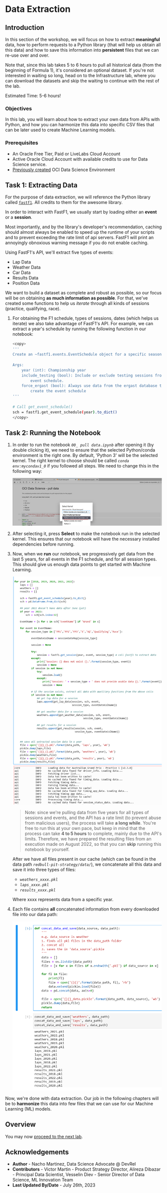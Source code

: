# Data Extraction

## Introduction

In this section of the workshop, we will focus on how to extract **meaningful** data, how to perform requests to a Python library (that will help us obtain all this data) and how to save this information into **persistent** files that we can re-use over and over.

Note that, since this lab takes 5 to 6 hours to pull all historical data (from the beginning of Formula 1), it's considered an optional dataset. If you're not interested in waiting so long, head on to the Infrastructure lab, where you can download the datasets and skip the waiting to continue with the rest of the lab.

Estimated Time: 5-6 hours!

### Objectives

In this lab, you will learn about how to extract your own data from APIs with Python, and how you can harmonize this data into specific CSV files that can be later used to create Machine Learning models.

### Prerequisites

* An Oracle Free Tier, Paid or LiveLabs Cloud Account
* Active Oracle Cloud Account with available credits to use for Data Science service.
* [Previously created](https://github.com/oracle-devrel/redbull-pit-strategy/blob/dev/hols/pitstrategy/infra/infra.md) OCI Data Science Environment

## Task 1: Extracting Data

For the purpose of data extraction, we will reference the Python library called [`fastf1`](https://github.com/theOehrly/Fast-F1). All credits to them for the awesome library.

In order to interact with FastF1, we usually start by loading either an **event** or a **session**.

Most importantly, and by the library's developer's recommendation, caching should almost always be enabled to speed up the runtime of your scripts and to prevent exceeding the rate limit of api servers. FastF1 will print an annoyingly obnoxious warning message if you do not enable caching.

Using FastF1's API, we'll extract five types of events:

* Lap Data
* Weather Data
* Car Data
* Results Data
* Position Data

We want to build a dataset as complete and robust as possible, so our focus will be on obtaining **as much information as possible**. For that, we've created some functions to help us _iterate_ through all kinds of sessions (practice, qualifying, race).

1. For obtaining the F1 schedule, types of sessions, dates (which helps us iterate) we also take advantage of FastF1's API. For example, we can extract a year's schedule by running the following function in our notebook:

    ```bash
    <copy>
    '''
    Create an ~fastf1.events.EventSchedule object for a specific season.

    Args:
        year (int): Championship year
        include_testing (bool): Include or exclude testing sessions from the
            event schedule.
        force_ergast (bool): Always use data from the ergast database to
            create the event schedule
    '''

    # Call get_event_schedule()
    sch = fastf1.get_event_schedule(year).to_dict()
    </copy>
    ```

## Task 2: Running the Notebook

1. In order to run the notebook _`00_ pull data.ipynb`_ after opening it (by double clicking it), we need to ensure that the selected Python/conda environment is the right one. By default, 'Python 3' will be the selected kernel. The right kernel to choose should be called _`conda env:mycondav1_0`_ if you followed all steps. We need to change this in the following way:

    ![select preferred kernel](./images/select_preferred_kernel.png)

2. After selecting it, press **Select** to make the notebook run in the selected kernel. This ensures that our notebook will have the necessary installed dependencies before running.

3. Now, when we **run** our notebook, we progressively get data from the last 5 years, for all events in the F1 schedule, and for all session types. This should give us enough data points to get started with Machine Learning.

    ![notebook in execution](./images/notebook_being_run.png)

    > Note: since we're pulling data from five years for all types of sessions and events, and the API has a rate limit (to prevent abuse from malicious users), the process will take **a long while**.
    > You're free to run this at your own pace, but keep in mind that the process can take **4 to 5 hours** to complete, mainly due to the API's limits. Therefore, we have prepared the resulting files from an execution made on August 2022, so that you can **skip** running this notebook by yourself.

    After we have all files present in our cache (which can be found in the data path _`redbull-pit-strategy/data/`_), we concatenate all this data and save it into three types of files:

    * _`weathers_xxxx.pkl`_
    * _`laps_xxxx.pkl`_
    * _`results_xxxx.pkl`_

    Where xxxx represents data from a specific year.

4. Each file contains **all** concatenated information from every downloaded file into our data path:

    ![concatenate and save to file](./images/concat_and_save.png)

Now, we're done with data extraction. Our job in the following chapters will be to **harmonize** this data into few files that we can use for our Machine Learning (ML) models.

## Overview

You may now [proceed to the next lab](#next).

## Acknowledgements

* **Author** - Nacho Martinez, Data Science Advocate @ DevRel
* **Contributors** - Victor Martin - Product Strategy Director, Alireza Dibazar - Principal Data Scientist, Vesselin Diev - Senior Director of Data Science, ML Innovation Team
* **Last Updated By/Date** - July 26th, 2023
